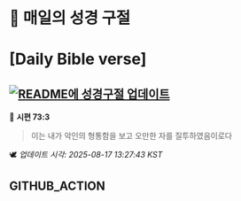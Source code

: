# 🙏 매일의 성경 구절
# [Daily Bible verse]
## [![README에 성경구절 업데이트](https://github.com/DONGSUKA/first_test/actions/workflows/update-readme-bible.yml/badge.svg)](https://github.com/DONGSUKA/first_test/actions/workflows/update-readme-bible.yml)
<!-- START_BIBLE_VERSE -->
📖 **시편 73:3**
> 이는 내가 악인의 형통함을 보고 오만한 자를 질투하였음이로다

🕊️ _업데이트 시각: 2025-08-17 13:27:43 KST_
  <!-- END_BIBLE_VERSE -->
## GITHUB_ACTION
